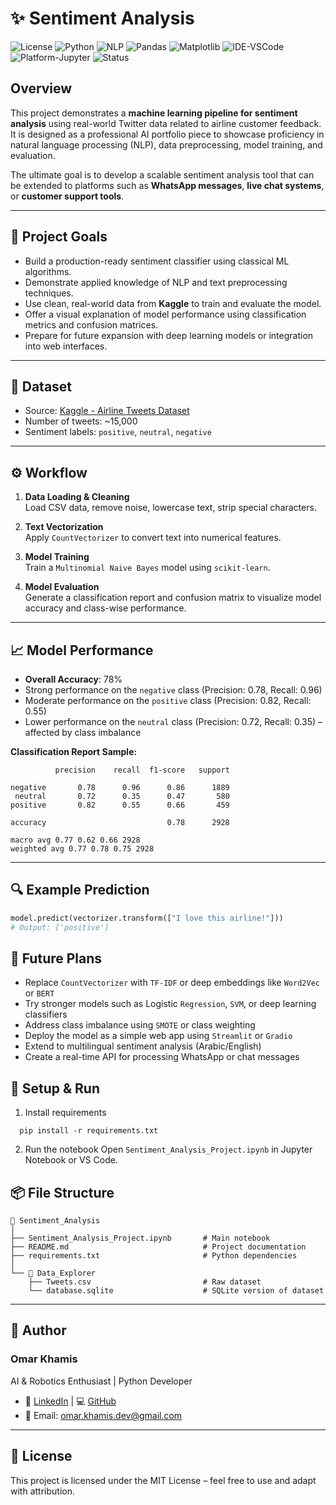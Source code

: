 # ✨ Sentiment Analysis

![License](https://img.shields.io/badge/License-Apache%202.0-blue.svg)
![Python](https://img.shields.io/badge/Python-3.10+-blue.svg?logo=python)
![NLP](https://img.shields.io/badge/NLP-Scikit--learn-brightgreen.svg)
![Pandas](https://img.shields.io/badge/Data-Pandas-yellow.svg)
![Matplotlib](https://img.shields.io/badge/Visualization-Matplotlib-orange)
![IDE-VSCode](https://img.shields.io/badge/IDE-VS%20Code-007ACC?logo=visualstudiocode&logoColor=white)
![Platform-Jupyter](https://img.shields.io/badge/Notebook-Jupyter-orange?logo=jupyter)
![Status](https://img.shields.io/badge/Status-In%20Progress-yellow)

## Overview
This project demonstrates a **machine learning pipeline for sentiment analysis** using real-world Twitter data related to airline customer feedback. It is designed as a professional AI portfolio piece to showcase proficiency in natural language processing (NLP), data preprocessing, model training, and evaluation.

The ultimate goal is to develop a scalable sentiment analysis tool that can be extended to platforms such as **WhatsApp messages**, **live chat systems**, or **customer support tools**.

---

## 🎯 Project Goals
- Build a production-ready sentiment classifier using classical ML algorithms.
- Demonstrate applied knowledge of NLP and text preprocessing techniques.
- Use clean, real-world data from **Kaggle** to train and evaluate the model.
- Offer a visual explanation of model performance using classification metrics and confusion matrices.
- Prepare for future expansion with deep learning models or integration into web interfaces.

---

## 📁 Dataset
- Source: [Kaggle - Airline Tweets Dataset](https://www.kaggle.com/datasets/crowdflower/twitter-airline-sentiment)
- Number of tweets: ~15,000
- Sentiment labels: `positive`, `neutral`, `negative`

---

## ⚙️ Workflow
1. **Data Loading & Cleaning**  
   Load CSV data, remove noise, lowercase text, strip special characters.

2. **Text Vectorization**  
   Apply `CountVectorizer` to convert text into numerical features.

3. **Model Training**  
   Train a `Multinomial Naive Bayes` model using `scikit-learn`.

4. **Model Evaluation**  
   Generate a classification report and confusion matrix to visualize model accuracy and class-wise performance.

---

## 📈 Model Performance
- **Overall Accuracy**: 78%
- Strong performance on the `negative` class (Precision: 0.78, Recall: 0.96)
- Moderate performance on the `positive` class (Precision: 0.82, Recall: 0.55)
- Lower performance on the `neutral` class (Precision: 0.72, Recall: 0.35) – affected by class imbalance

**Classification Report Sample:**
```
          precision    recall  f1-score   support

negative       0.78      0.96      0.86      1889
 neutral       0.72      0.35      0.47       580
positive       0.82      0.55      0.66       459

accuracy                           0.78      2928

macro avg 0.77 0.62 0.66 2928
weighted avg 0.77 0.78 0.75 2928
```
---

## 🔍 Example Prediction
```python
model.predict(vectorizer.transform(["I love this airline!"]))
# Output: ['positive']
```

## 🧠 Future Plans
- Replace `CountVectorizer` with `TF-IDF` or deep embeddings like `Word2Vec` or `BERT`
- Try stronger models such as Logistic `Regression`, `SVM`, or deep learning classifiers
- Address class imbalance using `SMOTE` or class weighting
- Deploy the model as a simple web app using `Streamlit` or `Gradio`
- Extend to multilingual sentiment analysis (Arabic/English)
- Create a real-time API for processing WhatsApp or chat messages

## 🚀 Setup & Run
1. Install requirements
```
  pip install -r requirements.txt
```

2. Run the notebook
Open `Sentiment_Analysis_Project.ipynb` in Jupyter Notebook or VS Code.

## 📦 File Structure
```
📁 Sentiment_Analysis
│
├── Sentiment_Analysis_Project.ipynb       # Main notebook
├── README.md                              # Project documentation
├── requirements.txt                       # Python dependencies
│
└── 📁 Data_Explorer
    ├── Tweets.csv                         # Raw dataset
    └── database.sqlite                    # SQLite version of dataset
```
---

## 📌 Author
### Omar Khamis
AI & Robotics Enthusiast | Python Developer
- 💼 [LinkedIn](https://www.linkedin.com/in/omar-khamis-dev)
 | 💻 [GitHub](https://github.com/omar-khamis-dev)
- 📧 Email: omar.khamis.dev@gmail.com

---

## 📜 License
This project is licensed under the MIT License – feel free to use and adapt with attribution.
